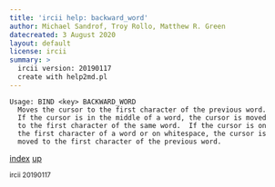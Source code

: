 ```yaml
---
title: 'ircii help: backward_word'
author: Michael Sandrof, Troy Rollo, Matthew R. Green
datecreated: 3 August 2020
layout: default
license: ircii
summary: >
  ircii version: 20190117
  create with help2md.pl
---
```

```
Usage: BIND <key> BACKWARD_WORD
  Moves the cursor to the first character of the previous word.
  If the cursor is in the middle of a word, the cursor is moved
  to the first character of the same word.  If the cursor is on
  the first character of a word or on whitespace, the cursor is
  moved to the first character of the previous word.
```

[index](index.html)
[up](..)

<small> ircii 20190117 </small>
